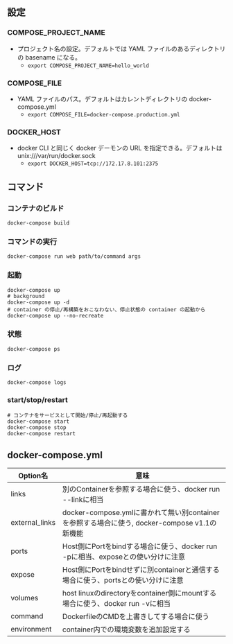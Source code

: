 ## 設定
### COMPOSE_PROJECT_NAME
- プロジェクト名の設定。デフォルトでは YAML ファイルのあるディレクトリの basename になる。
	- `export COMPOSE_PROJECT_NAME=hello_world`

### COMPOSE_FILE
- YAML ファイルのパス。デフォルトはカレントディレクトリの docker-compose.yml
	- `export COMPOSE_FILE=docker-compose.production.yml`

### DOCKER_HOST
- docker CLI と同じく docker デーモンの URL を指定できる。デフォルトは unix:///var/run/docker.sock
	- `export DOCKER_HOST=tcp://172.17.8.101:2375`

## コマンド
### コンテナのビルド
```
docker-compose build
```

### コマンドの実行
```
docker-compose run web path/to/command args
```

### 起動
```
docker-compose up
# background
docker-compose up -d
# container の停止/再構築をおこなわない、停止状態の container の起動から
docker-compose up --no-recreate
```

### 状態
```
docker-compose ps
```

### ログ
```
docker-compose logs
```

### start/stop/restart
```
# コンテナをサービスとして開始/停止/再起動する
docker-compose start
docker-compose stop
docker-compose restart
```

## docker-compose.yml
Option名       |意味                                                                                        
---------------|--------------------------------------------------------------------------------------------
links          |別のContainerを参照する場合に使う、docker run --linkに相当                                  
external_links |docker-compose.ymlに書かれて無い別containerを参照する場合に使う, docker-compose v1.1の新機能
ports          |Host側にPortをbindする場合に使う、docker run -pに相当、exposeとの使い分けに注意             
expose         |Host側にPortをbindせずに別containerと通信する場合に使う、portsとの使い分けに注意            
volumes        |host linuxのdirectoryをcontainer側にmountする場合に使う、docker run -vに相当                
command        |DockerfileのCMDを上書きしてする場合に使う                                                   
environment    |container内での環境変数を追加設定する                                                       

